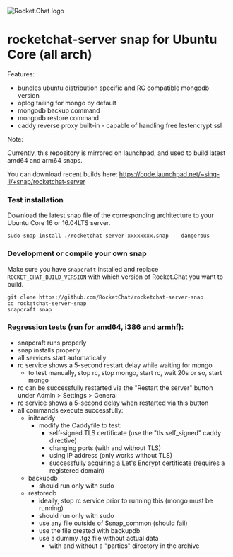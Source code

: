 ![Rocket.Chat logo](https://rocket.chat/images/logo/logo-dark.svg?v3)

# rocketchat-server snap for Ubuntu Core  (all arch)

Features:
* bundles ubuntu distribution specific and RC compatible mongodb version
* oplog tailing for mongo by default
* mongodb backup command  
* mongodb restore command
* caddy reverse proxy built-in - capable of handling free lestencrypt ssl

Note:

Currently, this repository is mirrored on launchpad, and used to build latest amd64 and arm64 snaps.

You can download recent builds here:
https://code.launchpad.net/~sing-li/+snap/rocketchat-server

### Test installation 

Download the latest snap file of the corresponding architecture to your Ubuntu Core 16 or 16.04LTS server.

`sudo snap install ./rocketchat-server-xxxxxxxx.snap  --dangerous`


### Development or compile your own snap

Make sure you have `snapcraft` installed and replace `ROCKET_CHAT_BUILD_VERSION` with which version of Rocket.Chat you want to build.

```
git clone https://github.com/RocketChat/rocketchat-server-snap
cd rocketchat-server-snap
snapcraft snap
```

### Regression tests (run for amd64, i386 and armhf):
- snapcraft runs properly
- snap installs properly
- all services start automatically
- rc service shows a 5-second restart delay while waiting for mongo
	- to test manually, stop rc, stop mongo, start rc, wait 20s or so, start mongo
- rc can be successfully restarted via the "Restart the server" button under Admin > Settings > General
- rc service shows a 5-second delay when restarted via this button
- all commands execute successfully:
	- initcaddy
		- modify the Caddyfile to test:
			- self-signed TLS certificate (use the "tls self_signed" caddy directive)
			- changing ports (with and without TLS)
			- using IP address (only works without TLS)
			- successfully acquiring a Let's Encrypt certificate (requires a registered domain)
	- backupdb
		- should run only with sudo
	- restoredb
		- ideally, stop rc service prior to running this (mongo must be running)
		- should run only with sudo
		- use any file outside of $snap_common (should fail)
		- use the file created with backupdb
		- use a dummy .tgz file without actual data
			- with and without a "parties" directory in the archive
